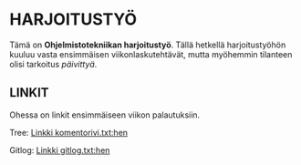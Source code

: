 # HARJOITUSTYÖ

Tämä on **Ohjelmistotekniikan harjoitustyö**. Tällä hetkellä harjoitustyöhön kuuluu vasta ensimmäisen viikonlaskutehtävät, mutta myöhemmin tilanteen olisi tarkoitus *päivittyä*.

## LINKIT
Ohessa on linkit ensimmäiseen viikon palautuksiin.

Tree:
[Linkki komentorivi.txt:hen](https://github.com/att78/ot-harjoitustyo/blob/master/laskarit/viikko1/komentorivi.txt) 

Gitlog:
[Linkki gitlog.txt:hen](https://github.com/att78/ot-harjoitustyo/blob/master/laskarit/viikko1/gitlog.txt)
